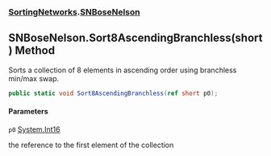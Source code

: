 ### [SortingNetworks](SortingNetworks.md 'SortingNetworks').[SNBoseNelson](SortingNetworks.SNBoseNelson.md 'SortingNetworks.SNBoseNelson')

## SNBoseNelson.Sort8AscendingBranchless(short) Method

Sorts a collection of 8 elements in ascending order using branchless min/max swap.

```csharp
public static void Sort8AscendingBranchless(ref short p0);
```
#### Parameters

<a name='SortingNetworks.SNBoseNelson.Sort8AscendingBranchless(short).p0'></a>

`p0` [System.Int16](https://docs.microsoft.com/en-us/dotnet/api/System.Int16 'System.Int16')

the reference to the first element of the collection
